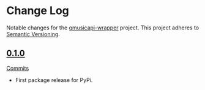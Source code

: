 # Change Log

Notable changes for the [gmusicapi-wrapper](https://github.com/thebigmunch/gmusicapi-wrapper) project. This project adheres to [Semantic Versioning](http://semver.org/).

## [0.1.0](https://github.com/thebigmunch/gmusicapi-wrapper/releases/tag/0.1.0)

[Commits](https://github.com/thebigmunch/gmusicapi-wrapper/compare/ea58bb5fc797f358755d1f8280ea15a387c19fd2...0.1.0)

* First package release for PyPi.